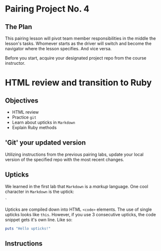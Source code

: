 # Pairing Project No. 4

## The Plan

This pairing lesson will pivot team member responsibilities in the middle the lesson's tasks. Whomever starts as the driver will switch and become the navigator where the lesson specifies. And vice versa.

Before you start, acquire your designated project repo from the course instructor.

# HTML review and transition to Ruby

## Objectives

* HTML review
* Practice `git`
* Learn about upticks in `Markdown`
* Explain Ruby methods

## 'Git' your updated version

Utilizing instructions from the previous pairing labs, update your local version of the specified repo with the most recent changes.

## Upticks

We learned in the first lab that `Markdown` is a *markup* language. One cool character in `Markdown` is the uptick:

```
`
```

Upticks are compiled down into HTML `<code>` elements. The use of single upticks looks like `this`. However, if you use 3 consecutive upticks, the code snippet gets it's own line. Like so:

```ruby
puts "Hello upticks!"
```

## Instructions
